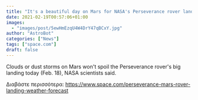 ```yaml
---
title: "It's a beautiful day on Mars for NASA's Perseverance rover landing"
date: 2021-02-19T00:57:06+01:00
images:
  - "images/post/5ewHmEzqU4W4DrY47qBCxY.jpg"
author: "AstroBot"
categories: ["News"]
tags: ["space.com"]
draft: false
---
```


Clouds or dust storms on Mars won't spoil the Perseverance rover's big landing today (Feb. 18), NASA scientists said. 

Διαβάστε περισσότερα: https://www.space.com/perseverance-mars-rover-landing-weather-forecast
